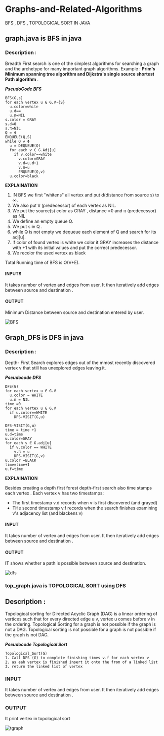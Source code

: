 # Graphs-and-Related-Algorithms
BFS , DFS , TOPOLOGICAL SORT IN JAVA


## graph.java is BFS in java
### Description :

Breadth First search is one of the simplest algorithms for searching a graph and the archetype for many important graph algorithms. Example : **Prim's Minimum spanning tree algorithm and Dijkstra's single source shortest Path algorithm** .

***PseudoCode BFS***

```
BFS(G,s)
for each vertex u ∈ G.V-{S}
  u.color=white
  u.d=∞ 
  u.π=NIL
s.color = GRAY
s.d=0
s.π=NIL
Q = Φ
ENQUEUE(Q,S)
while Q ≠ Φ 
  u = DEQUEUE(Q)
  for each v ∈ G.Adj[u]
    if v.color==white
      v.color=GRAY
      v.d=u.d+1
      v.π=u
      ENQUEUE(Q,v)
  u.color=black
```

**EXPLAINATION**

1. IN BFS we first "whitens" all vertex and put d(distance from source s) to ∞.
2. We also put π (predecessor) of each vertex as NIL.
3. We put the source(s) color as GRAY , distance =0 and π (predecessor) as NIL
4. We define an empty queue Q.
5. We put s in Q .
6. while Q is not empty  we dequeue each element of Q and search for its adj[u].
7. If color of found vertex is white we color it GRAY increases the distance with +1 with its initial values and put the correct predecessor.
8. We recolor the used vertex as black

Total Running time of BFS is O(V+E).

#### INPUTS

It takes number of vertex and edges from user. It then iteratively add edges between source and destination . 

#### OUTPUT

Minimum Distance between source and destination entered by user.

![BFS](https://user-images.githubusercontent.com/95691508/149518485-9920b1cf-b87c-4f42-a270-cc30b7838bd2.JPG)

## Graph_DFS is DFS in java

### Description :

Depth- First Search explores edges out of the mmost recently discovered vertex v that still has unexplored edges leaving it.

***Pseudocode DFS***

```
DFS(G)
for each vertex u ∈ G.V
  u.color = WHITE
  u.π = NIL
time =0
for each vertex u ∈ G.V
  if u.color==WHITE
    DFS-VISIT(G,u)
```
```
DFS-VISIT(G,u)
time = time +1
u.d=time
u.color=GRAY
for each v ∈ G.adj[u]
  if v.color == WHITE
    v.π = u
    DFS-VISIT(G,v)
u.color =BLACK
time=time+1
u.f=time
```
**EXPLAINATION**

Besides creating a depth first forest depth-first search also time stamps each vertex .
Each vertex v has two timestamps:
* The first timestamp v.d records when v is first discovered (and grayed) 
* THe second timestamp v.f records when the search finishes examining v's adjacency list (and blackens v)

#### INPUT
It takes number of vertex and edges from user. It then iteratively add edges between source and destination .

#### OUTPUT

IT shows whether a path is possible between source and destination.


![dfs](https://user-images.githubusercontent.com/95691508/149524421-28b507fb-ce9c-4168-887f-e181c965a20a.JPG)

### top_graph.java is TOPOLOGICAL SORT using DFS

## Description :

Topological sorting for Directed Acyclic Graph (DAG) is a linear ordering of vertices such that for every directed edge u v, vertex u comes before v in the ordering. Topological Sorting for a graph is not possible if the graph is not a DAG.
Topological sorting is not possible for a graph is not possible if the graph is not DAG.

***Pseudocode Topological Sort***

```
Topological_Sort(G)
1. Call DFS (G) to complete finishing times v.f for each vertex v
2. as eah vertex is finished insert it onto the from of a linked list
3. return the linked list of vertex
```
### INPUT 

It takes number of vertex and edges from user. It then iteratively add edges between source and destination .

### OUTPUT

It print vertex in topological sort

![tgraph](https://user-images.githubusercontent.com/95691508/149530838-d483a897-e799-4c6f-bc7c-fccce73680f7.JPG)































